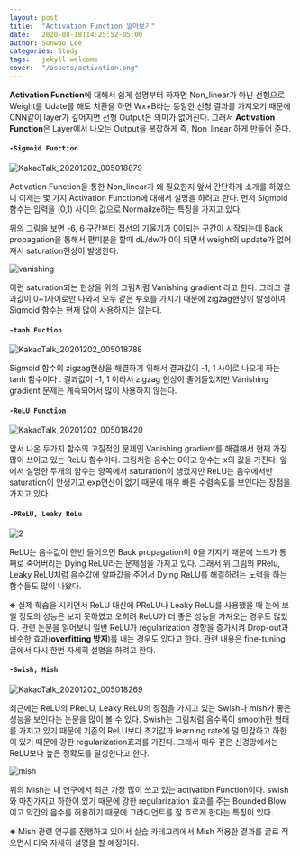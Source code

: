 ```yaml
---
layout: post
title:  "Activation Function 알아보기"
date:   2020-08-18T14:25:52-05:00
author: Sunwoo Lee
categories: Study
tags:	jekyll welcome
cover:  "/assets/activation.png"
---
```




**Activation Function**에 대해서 쉽게 설명부터 하자면 Non_linear가 아닌 선형으로 Weight를 Udate를 해도 치환을 하면 Wx+B라는 동일한 선형 결과를 가져오기 때문에 CNN같이 layer가 깊어지면 선형 Output은 의미가 없어진다. 그래서 **Activation Function**은 Layer에서 나오는 Output을 복잡하게 즉, Non_linear 하게 만들어 준다.  





#### **`-Sigmoid Function`**

![KakaoTalk_20201202_005018879](https://user-images.githubusercontent.com/47741696/100777017-978fb780-3448-11eb-8901-a48ccb5dbec5.jpg)

Activation Function을 통한 Non_linear가 왜 필요한지 앞서 간단하게 소개를 하였으니 이제는 몇 가지 Activation Function에 대해서 설명을 하려고 한다. 먼저 Sigmoid 함수는 입력을 (0,1) 사이의 값으로 Normailze하는 특징을 가지고 있다. 

위의 그림을 보면 -6, 6 구간부터 접선의 기울기가 0이되는 구간이 시작되는데 Back propagation을 통해서 편미분을 할때 dL/dw가 0이 되면서  weight의 update가 없어져서 saturation현상이 발생한다.  

![vanishing](https://user-images.githubusercontent.com/47741696/100777614-65328a00-3449-11eb-9cb3-72abf2abf687.jpg)

이런 saturation되는 현상을 위의 그림처럼 Vanishing gradient 라고 한다. 그리고 결과값이 0~1사이로만 나와서 모두 같은 부호를 가지기 때문에 zigzag현상이 발생하여 Sigmoid 함수는 현재 많이 사용하지는 않는다.



#### **`-tanh Fuction`**

![KakaoTalk_20201202_005018788](https://user-images.githubusercontent.com/47741696/100778052-e2f69580-3449-11eb-9732-60e6644fb2b7.jpg)

Sigmoid 함수의 zigzag현상을 해결하기 위해서 결과값이 -1, 1 사이로 나오게 하는 tanh 함수이다 . 결과값이 -1, 1 이라서 zigzag 현상이 줄어들었지만 Vanishing gradient 문제는 계속되어서 많이 사용하지 않는다.



#### **`-ReLU Function`**

![KakaoTalk_20201202_005018420](https://user-images.githubusercontent.com/47741696/100778681-a7a89680-344a-11eb-9967-df047a3258b0.jpg)

앞서 나온 두가지 함수의 고질적인 문제인 Vanishing gradient를 해결해서 현재 가장 많이 쓰이고 있는 ReLU 함수이다.  그림처럼 음수는 0이고 양수는 x의 값을 가진다. 앞에서 설명한 두개의 함수는 양쪽에서 saturation이 생겼지만 ReLU는 음수에서만 saturation이 안생기고 exp연산이 없기 때문에 매우 빠른 수렴속도를 보인다는 장점을 가지고 있다. 



#### **`-PReLU, Leaky ReLu`** 



![2](https://user-images.githubusercontent.com/47741696/100779626-0589ae00-344c-11eb-81b5-4cd05512a3df.png)

ReLU는 음수값이 한번 들어오면 Back propagation이 0을 가지기 때문에 노드가 통째로 죽어버리는 Dying ReLU라는 문제점을 가지고 있다. 그래서 위 그림의 PRelu, Leaky ReLU처럼 음수값에 알파값을 주어서 Dying ReLU를 해결하려는 노력을 하는 함수들도 많이 나왔다.

**※** 실제 학습을 시키면서 ReLU 대신에 PReLU나 Leaky ReLU를 사용했을 때 눈에 보일 정도의 성능은 보지 못하였고 오히려 ReLU가 더 좋은 성능을 가져오는 경우도 많았다. 관련 논문을 읽어보니 일반 ReLU가 regularization 경향을 증가시켜 Drop-out과 비슷한 효과(**overfitting 방지**)를 내는 경우도 있다고 한다.  관련 내용은 fine-tuning 글에서 다시 한번 자세히 설명을 하려고 한다.



#### **`-Swish, Mish`**

![KakaoTalk_20201202_005018269](https://user-images.githubusercontent.com/47741696/100780808-8ac19280-344d-11eb-97b6-1a4254a81593.jpg)

최근에는 ReLU의 PReLU, Leaky ReLU의 장점을 가지고 있는 Swish나 mish가 좋은 성능을 보인다는 논문을 많이 볼 수 있다. Swish는 그림처럼 음수쪽이 smooth한 형태를 가지고 있기 때문에 기존의 ReLU보다 초기값과 learning rate에 덜 민감하고 하한이 있기 때문에 강한 regularization효과를 가진다. 그래서 매우 깊은 신경망에서는 ReLU보다 높은 정확도를 달성한다고 한다.



![mish](https://user-images.githubusercontent.com/47741696/100780870-a331ad00-344d-11eb-866b-3dbda2ee1913.png)

위의 Mish는 내 연구에서 최근 가장 많이 쓰고 있는 activation Function이다. swish와 마찬가지고 하한이 있기 때문에 강한 regularization 효과를 주는 Bounded Blow 이고 약간의 음수를 허용하기 때문에 그라디언트를 잘 흐르게 한다는 특징이 있다. 

**※** Mish 관련 연구를 진행하고 있어서 실습 카테고리에서 Mish 적용한 결과를 글로 적으면서 더욱 자세히 설명을 할 예정이다.

